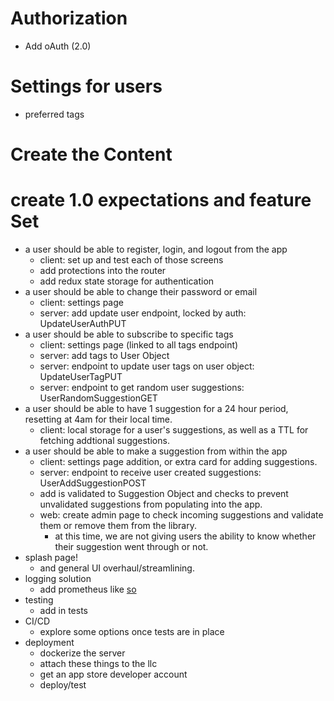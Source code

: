 # Authorization

- Add oAuth (2.0)

# Settings for users

- preferred tags

# Create the Content

# create 1.0 expectations and feature Set

- a user should be able to register, login, and logout from the app
  - client: set up and test each of those screens
  - add protections into the router
  - add redux state storage for authentication
- a user should be able to change their password or email
  - client: settings page
  - server: add update user endpoint, locked by auth: UpdateUserAuthPUT
- a user should be able to subscribe to specific tags
  - client: settings page (linked to all tags endpoint)
  - server: add tags to User Object
  - server: endpoint to update user tags on user object: UpdateUserTagPUT
  - server: endpoint to get random user suggestions: UserRandomSuggestionGET
- a user should be able to have 1 suggestion for a 24 hour period, resetting at 4am for their local time.
  - client: local storage for a user's suggestions, as well as a TTL for fetching addtional suggestions.
- a user should be able to make a suggestion from within the app
  - client: settings page addition, or extra card for adding suggestions.
  - server: endpoint to receive user created suggestions: UserAddSuggestionPOST
  - add is validated to Suggestion Object and checks to prevent unvalidated suggestions from populating into the app.
  - web: create admin page to check incoming suggestions and validate them or remove them from the library.
    - at this time, we are not giving users the ability to know whether their suggestion went through or not.
- splash page!
  - and general UI overhaul/streamlining.
- logging solution
  - add prometheus like [so](https://github.com/brancz/prometheus-example-app/blob/master/main.go)
- testing
  - add in tests
- CI/CD
  - explore some options once tests are in place
- deployment
  - dockerize the server
  - attach these things to the llc
  - get an app store developer account
  - deploy/test
